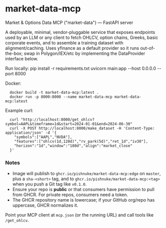 # market-data-mcp
Market & Options Data MCP ("market-data") — FastAPI server

A deployable, minimal, vendor-pluggable service that exposes endpoints used by an LLM
or any client to fetch OHLCV, option chains, Greeks, basic corporate events, and to
assemble a training dataset with alignment/caching. Uses yfinance as a default
provider so it runs out-of-the-box; swap in Polygon/IEX/etc by implementing the
DataProvider interface below.

Run locally:
  pip install -r requirements.txt
  uvicorn main:app --host 0.0.0.0 --port 8000

Docker:
```
  docker build -t market-data-mcp:latest .
  docker run -p 8000:8000 --name market-data-mcp market-data-mcp:latest
```

Example curl:
```
  curl "http://localhost:8000/get_ohlcv?symbol=AAPL&timeframe=1d&start=2024-01-01&end=2024-06-30"
  curl -X POST http://localhost:8000/make_dataset -H 'Content-Type: application/json' -d '{
    "symbols":["AAPL","NVDA"],
    "features":["ohlcv(1d,120d)","rv_park(5d)","ret_1d","iv30"],
    "horizon":"1d","window":"180d","align":"market_close"
  }'
```

### Notes
- Image will publish to `ghcr.io/pishnuke/market-data-mcp:edge` on `master`, plus a `sha-<short>` tag, and to `ghcr.io/pishnuke/market-data-mcp:<tag>` when you push a Git tag like `v0.1.0`.
- Ensure your repo is **public** or that consumers have permission to pull from GHCR. For private repos, consumers need a token.
- The GHCR repository name is lowercase; if your GitHub org/repo has uppercase, GHCR normalizes it.

Point your MCP client at `mcp.json` (or the running URL) and call tools like `/get_ohlcv`.
